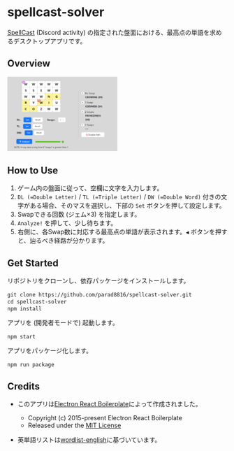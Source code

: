 # spellcast-solver

[SpellCast](https://discord.fandom.com/wiki/SpellCast) (Discord activity) の指定された盤面における、最高点の単語を求めるデスクトップアプリです。

## Overview

<img src="https://github.com/parad8816/spellcast-solver/blob/master/spellcast-solver.png" alt="Picture" width="50%">

## How to Use

1. ゲーム内の盤面に従って、空欄に文字を入力します。
2. `DL (=Double Letter)` / `TL (=Triple Letter)` / `DW (=Double Word)` 付きの文字がある場合、そのマスを選択し、下部の `Set` ボタンを押して設定します。
3. Swapできる回数 (ジェム×3) を指定します。
4. `Analyze!` を押して、少し待ちます。
5. 右側に、各Swap数に対応する最高点の単語が表示されます。`◀️` ボタンを押すと、辿るべき経路が分かります。

## Get Started

リポジトリをクローンし、依存パッケージをインストールします。
```
git clone https://github.com/parad8816/spellcast-solver.git
cd spellcast-solver
npm install
```

アプリを (開発者モードで) 起動します。
```
npm start
```

アプリをパッケージ化します。
```
npm run package
```

## Credits

- このアプリは[Electron React Boilerplate](https://github.com/electron-react-boilerplate/electron-react-boilerplate)によって作成されました。
  - Copyright (c) 2015-present Electron React Boilerplate<br/>
  - Released under the [MIT License](https://github.com/electron-react-boilerplate/electron-react-boilerplate/blob/main/LICENSE)

- 英単語リストは[wordlist-english](https://github.com/jacksonrayhamilton/wordlist-english)に基づいています。
